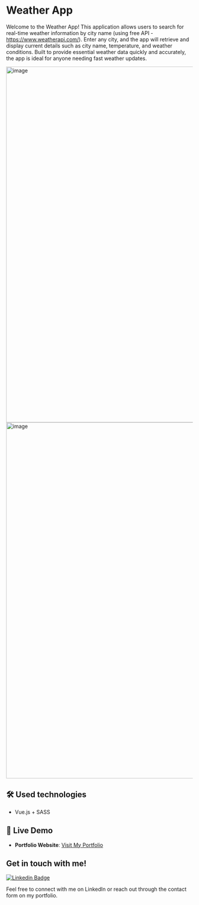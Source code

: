 # Weather App

Welcome to the Weather App! This application allows users to search for real-time weather information by city name (using free API - https://www.weatherapi.com/). Enter any city, and the app will retrieve and display current details such as city name, temperature, and weather conditions. Built to provide essential weather data quickly and accurately, the app is ideal for anyone needing fast weather updates.

<img width="959" alt="image" src="https://github.com/user-attachments/assets/5c929365-d416-4b86-9478-ee62ca41e308">
<img width="960" alt="image" src="https://github.com/user-attachments/assets/b53a5023-af60-458b-87b5-03c5184d5302">

## 🛠 Used technologies

- Vue.js + SASS

## 🔗 Live Demo

- **Portfolio Website**: [Visit My Portfolio](https://anastasiya145.github.io/portfolio_bulma/)

## Get in touch with me!

[![Linkedin Badge](https://img.shields.io/badge/-linkedin-blue?style=flat&logo=Linkedin&logoColor=white)](https://www.linkedin.com/in/anastasiya-ivanova-494567109/)

Feel free to connect with me on LinkedIn or reach out through the contact form on my portfolio.
